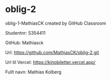 # oblig-2

oblig-1-MathiasCK created by GitHub Classroom

Studentnr: S354411

GitHub: Mathiasck

Url: https://github.com/MathiasCK/oblig-2.git

Url til Vercel: https://kinobiletter.vercel.app/

Fullt navn: Mathias Kolberg
